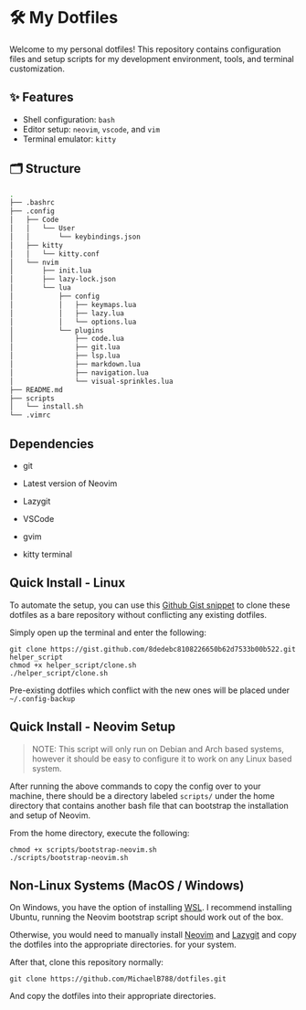 # 🛠️ My Dotfiles

Welcome to my personal dotfiles! This repository contains configuration files
and setup scripts for my development environment, tools, and terminal customization.

## ✨ Features

- Shell configuration: `bash`
- Editor setup: `neovim`, `vscode`, and `vim`
- Terminal emulator: `kitty`

## 🗂️ Structure

```bash
.
├── .bashrc
├── .config
│   ├── Code
│   │   └── User
│   │       └── keybindings.json
│   ├── kitty
│   │   └── kitty.conf
│   └── nvim
│       ├── init.lua
│       ├── lazy-lock.json
│       └── lua
│           ├── config
│           │   ├── keymaps.lua
│           │   ├── lazy.lua
│           │   └── options.lua
│           └── plugins
│               ├── code.lua
│               ├── git.lua
│               ├── lsp.lua
│               ├── markdown.lua
│               ├── navigation.lua
│               └── visual-sprinkles.lua
├── README.md
├── scripts
│   └── install.sh
└── .vimrc
````

## Dependencies

* git

* Latest version of Neovim

* Lazygit

* VSCode

* gvim

* kitty terminal

## Quick Install - Linux

To automate the setup, you can use this [Github Gist snippet](https://gist.github.com/8dedebc8108226650b62d7533b00b522.git) to clone these dotfiles as a bare repository 
without conflicting any existing dotfiles.

Simply open up the terminal and enter the following:

```
git clone https://gist.github.com/8dedebc8108226650b62d7533b00b522.git helper_script
chmod +x helper_script/clone.sh
./helper_script/clone.sh
```

Pre-existing dotfiles which conflict with the new ones will be placed under `~/.config-backup`

## Quick Install - Neovim Setup

> NOTE: This script will only run on Debian and Arch based systems, however it should be easy to configure it to work on any Linux based system.

After running the above commands to copy the config over to your machine, there should be a directory labeled `scripts/` under the home directory 
that contains another bash file that can bootstrap the installation and setup of Neovim.

From the home directory, execute the following:

```
chmod +x scripts/bootstrap-neovim.sh
./scripts/bootstrap-neovim.sh
```

## Non-Linux Systems (MacOS / Windows)

On Windows, you have the option of installing [WSL](https://learn.microsoft.com/en-us/windows/wsl/install). I recommend installing Ubuntu, running
the Neovim bootstrap script should work out of the box.

Otherwise, you would need to manually install [Neovim](https://github.com/neovim/neovim/wiki/Building-Neovim/688be28f98c18e73b5043879b5963287a9b13d6c) and [Lazygit](https://github.com/jesseduffield/lazygit) and copy the dotfiles into the appropriate directories.
for your system.

After that, clone this repository normally:

```
git clone https://github.com/MichaelB788/dotfiles.git
```

And copy the dotfiles into their appropriate directories.
